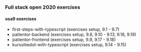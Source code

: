 ### Full stack open 2020 exercises

#### osa9 exercises

* first-steps-with-typescript    (exercises setup, 9.1 - 9.7)
* patientor-backend    (exercises setup, 9.8, 9.10 - 9.13, 9.16, 9.19)
* patientor-frontend    (exercises setup, 9.9, 9.17 - 9.18)
* kurssitiedot-with-typescript    (exercises setup, 9.14 - 9.15)